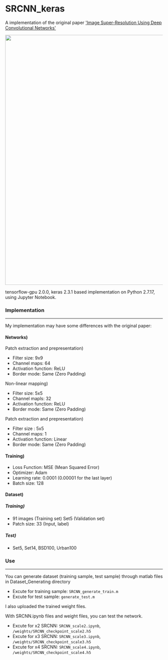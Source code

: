 # SRCNN_keras


A implementation of the original paper ['Image Super-Resolution Using Deep Convolutional Networks'](https://arxiv.org/abs/1501.00092)



<center><img width = "800" src="https://user-images.githubusercontent.com/58276840/94503875-77722b00-0242-11eb-85f8-93e7cb0fdd11.png"></center>



tensorflow-gpu 2.0.0, keras 2.3.1 based implementation on Python 2.7.17, using Jupyter Notebook.




### Implementation
-------------------------------------------------------
My implementation may have some differences with the original paper:


#### Networks)

Patch extraction and prepresentation)
- Filter size: 9x9
- Channel maps: 64
- Activation function: ReLU
- Border mode: Same (Zero Padding)

Non-linear mapping)
- Filter size: 5x5
- Channel mapls: 32
- Activation function: ReLU
- Border mode: Same (Zero Padding)

Patch extraction and prepresentation)
- Filter size : 5x5
- Channel maps: 1
- Activation function: Linear
- Border mode: Same (Zero Padding)


#### Training)

- Loss Function: MSE (Mean Squared Error)
- Optimizer: Adam
- Learning rate: 0.0001 (0.00001 for the last layer)
- Batch size: 128


#### Dataset)

##### Training)
- 91 images (Training set) Set5 (Validation set)
- Patch size: 33 (Input, label)

##### Test)
- Set5, Set14, BSD100, Urban100


### Use
-------------------------------------------------------

You can generate dataset (training sample, test sample) through matlab files in Dataset_Generating directory
- Excute for training sample: `SRCNN_generate_train.m`
- Excute for test sample: `generate_test.m`


I also uploaded the trained weight files.

With SRCNN.ipynb files and weight files, you can test the network.
- Excute for x2 SRCNN: `SRCNN_scale2.ipynb`, `/weights/SRCNN_checkpoint_scale2.h5`
- Excute for x3 SRCNN: `SRCNN_scale3.ipynb`, `/weights/SRCNN_checkpoint_scale3.h5`
- Excute for x4 SRCNN: `SRCNN_scale4.ipynb`, `/weights/SRCNN_checkpoint_scale4.h5`
